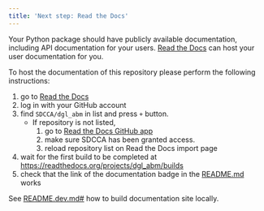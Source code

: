 ```yaml
---
title: 'Next step: Read the Docs'
---
```


Your Python package should have publicly available documentation, including API documentation for your users.
[Read the Docs](https://readthedocs.org) can host your user documentation for you.

To host the documentation of this repository please perform the following instructions:

1. go to [Read the Docs](https://readthedocs.org/dashboard/import/?)
1. log in with your GitHub account
1. find `SDCCA/dgl_abm` in list and press `+` button.
   * If repository is not listed,
      1. go to [Read the Docs GitHub app](https://github.com/settings/connections/applications/fae83c942bc1d89609e2)
      2. make sure SDCCA has been granted access.
      3. reload repository list on Read the Docs import page
1. wait for the first build to be completed at <https://readthedocs.org/projects/dgl_abm/builds>
1. check that the link of the documentation badge in the [README.md](https://github.com/SDCCA/dgl_abm) works

See [README.dev.md#](https://github.com/SDCCA/dgl_abm/blob/main/README.dev.md#generating-the-api-docs) how to build documentation site locally.
